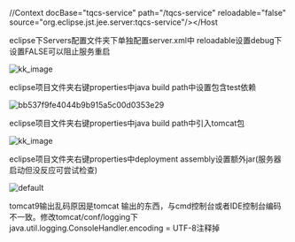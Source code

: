 //Context docBase="tqcs-service" path="/tqcs-service" reloadable="false" source="org.eclipse.jst.jee.server:tqcs-service"/></Host

eclipse下Servers配置文件夹下单独配置server.xml中 reloadable设置debug下设置FALSE可以阻止服务重启 

![kk_image](https://user-images.githubusercontent.com/49516229/147311130-cc80c25e-54a4-4748-9680-c015ca4da2cf.png)

eclipse项目文件夹右键properties中java build path中设置包含test依赖


![bb537f9fe4044b9b915a5c00d0353e29](https://user-images.githubusercontent.com/49516229/147313045-21a9abe2-e94d-44c2-ae4b-46c221fe927b.png)


eclipse项目文件夹右键properties中java build path中引入tomcat包


![kk_image](https://user-images.githubusercontent.com/49516229/147313456-be511806-5cbb-4f87-aaa4-9e7d34ae224e.png)


eclipse项目文件夹右键properties中deployment assembly设置额外jar(服务器启动但没反应可尝试检查)


![default](https://user-images.githubusercontent.com/49516229/147313300-459852d7-1b00-495e-aff5-ac3e9d512e20.png)

tomcat9输出乱码原因是tomcat 输出的东西，与cmd控制台或者IDE控制台编码不一致。修改tomcat/conf/logging下java.util.logging.ConsoleHandler.encoding = UTF-8注释掉
